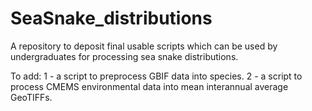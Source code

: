 # SeaSnake_distributions

A repository to deposit final usable scripts which can be used by undergraduates for processing sea snake distributions.

To add: 
1 - a script to preprocess GBIF data into species. 
2 - a script to process CMEMS environmental data into mean interannual average GeoTIFFs. 
